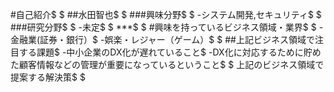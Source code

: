 #自己紹介$
$
##水田智也$
$
###興味分野$
$
-システム開発,セキュリティ$
$
###研究分野$
$
-未定$
$
***$
$
#興味を持っているビジネス領域・業界$
$
-金融業(証券・銀行）$
-娯楽・レジャー（ゲーム）$
$
##上記ビジネス領域で注目する課題$
-中小企業のDX化が遅れていること$
-DX化に対応するために貯めた顧客情報などの管理が重要になっているということ$
$
上記のビジネス領域で提案する解決策$
$
